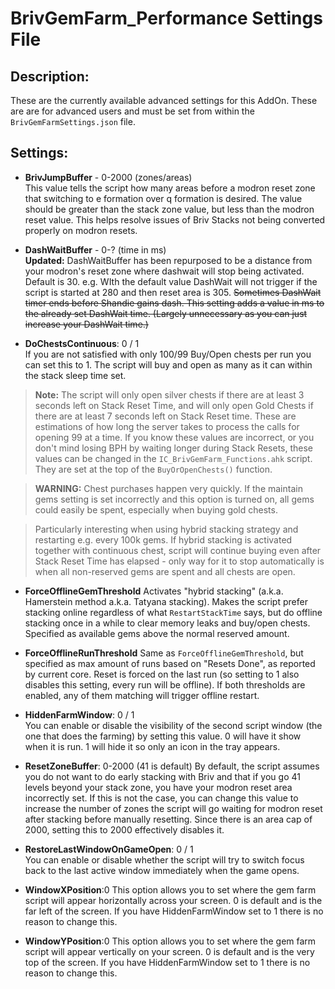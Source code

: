 # BrivGemFarm_Performance Settings File
## Description:
These are the currently available advanced settings for this AddOn. These are are for advanced users and must be set from within the ``BrivGemFarmSettings.json`` file.

## Settings: 

* **BrivJumpBuffer** - 0-2000 (zones/areas)  
This value tells the script how many areas before a modron reset zone that switching to e formation over q formation is desired. The value should be greater than the stack zone value, but less than the modron reset value. This helps resolve issues of Briv Stacks not being converted properly on modron resets.

* **DashWaitBuffer** - 0-? (time in ms)  
**Updated:** DashWaitBuffer has been repurposed to be a distance from your modron's reset zone where dashwait will stop being activated. Default is 30.
e.g. WIth the default value DashWait will not trigger if the script is started at 280 and then reset area is 305.
~~Sometimes DashWait timer ends before Shandie gains dash. This setting adds a value in ms to the already set DashWait time. (Largely unnecessary as you can just increase your DashWait time.)~~

* **DoChestsContinuous**: 0 / 1  
If you are not satisfied with only 100/99 Buy/Open chests per run you can set this to 1. The script will buy and open as many as it can within the stack sleep time set. 

> **Note:** The script will only open silver chests if there are at least 3 seconds left on Stack Reset Time, and will only open Gold Chests if there are at least 7 seconds left on Stack Reset time. These are estimations of how long the server takes to process the calls for opening 99 at a time. If you know these values are incorrect, or you don't mind losing BPH by waiting longer during Stack Resets, these values can be changed in the ``IC_BrivGemFarm_Functions.ahk`` script. They are set at the top of the ``BuyOrOpenChests()`` function.  

> **WARNING:** Chest purchases happen very quickly. If the maintain gems setting is set incorrectly and this option is turned on, all gems could easily be spent, especially when buying gold chests.

> Particularly interesting when using hybrid stacking strategy and restarting e.g. every 100k gems. If hybrid stacking is activated together with continuous chest, script will continue buying even after Stack Reset Time has elapsed - only way for it to stop automatically is when all non-reserved gems are spent and all chests are open.

* **ForceOfflineGemThreshold**
Activates "hybrid stacking" (a.k.a. Hamerstein method a.k.a. Tatyana stacking). Makes the script prefer stacking online regardless of what `RestartStackTime` says, but do offline stacking once in a while to clear memory leaks and buy/open chests. Specified as available gems above the normal reserved amount.

* **ForceOfflineRunThreshold**
Same as `ForceOfflineGemThreshold`, but specified as max amount of runs based on "Resets Done", as reported by current core. Reset is forced on the last run (so setting to 1 also disables this setting, every run will be offline). If both thresholds are enabled, any of them matching will trigger offline restart.

* **HiddenFarmWindow**: 0 / 1  
You can enable or disable the visibility of the second script window (the one that does the farming) by setting this value. 0 will have it show when it is run. 1 will hide it so only an icon in the tray appears.

* **ResetZoneBuffer**: 0-2000 (41 is default)
By default, the script assumes you do not want to do early stacking with Briv and that if you go 41 levels beyond your stack zone, you have your modron reset area incorrectly set. If this is not the case, you can change this value to increase the number of zones the script will go waiting for modron reset after stacking before manually resetting. Since there is an area cap of 2000, setting this to 2000 effectively disables it.

* **RestoreLastWindowOnGameOpen**: 0 / 1  
You can enable or disable whether the script will try to switch focus back to the last active window immediately when the game opens.  

* **WindowXPosition**:0
This option allows you to set where the gem farm script will appear horizontally across your screen. 0 is default and is the far left of the screen. If you have HiddenFarmWindow set to 1 there is no reason to change this.

* **WindowYPosition**:0
This option allows you to set where the gem farm script will appear vertically on your screen. 0 is default and is the very top of the screen. If you have HiddenFarmWindow set to 1 there is no reason to change this.
